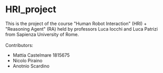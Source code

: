 # HRI_project
This is the project of the course "Human Robot Interaction" (HRI) + "Reasoning Agent" (RA) held by professors Luca Iocchi and Luca Patrizi from Sapienza University of Rome. 
\
\
Contributors:
- Mattia Castelmare 1815675
- Nicolo Piraino
- Anotnio Scardino

